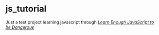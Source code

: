 # js_tutorial
Just a test project learning javascript through [*Learn Enough JavaScript to be Dangerous*](https://www.learnenough.com/javascript-tutorial/javascript)
